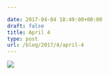 ```yaml
---

date: 2017-04-04 18:49:00+00:00
draft: false
title: April 4
type: post
url: /blog/2017/4/april-4
---
```


![](/images/2017-04-04-20174april-4/image-asset.jpeg)


